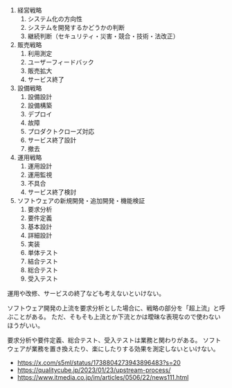 1. 経営戦略
   1. システム化の方向性
   2. システムを開発するかどうかの判断
   3. 継続判断（セキュリティ・災害・競合・技術・法改正）
2. 販売戦略
   1. 利用測定
   2. ユーザーフィードバック
   3. 販売拡大
   4. サービス終了
3. 設備戦略
   1. 設備設計
   2. 設備構築
   3. デプロイ
   4. 故障
   5. プロダクトクローズ対応
   6. サービス終了設計
   7. 撤去
4. 運用戦略
   1. 運用設計
   2. 運用監視
   3. 不具合
   4. サービス終了検討
5. ソフトウェアの新規開発・追加開発・機能検証
   1. 要求分析
   2. 要件定義
   3. 基本設計
   4. 詳細設計
   5. 実装
   6. 単体テスト
   7. 結合テスト
   8. 総合テスト
   9. 受入テスト

運用や改修、サービスの終了なども考えないといけない。

ソフトウェア開発の上流を要求分析とした場合に、戦略の部分を「超上流」と呼ぶことがある。
ただ、そもそも上流とか下流とかは曖昧な表現なので使わないほうがいい。

要求分析や要件定義、総合テスト、受入テストは業務と関わりがある。
ソフトウェアが業務を置き換えたり、楽にしたりする効果を測定しないといけない。

- https://x.com/s5ml/status/1738804273943896483?s=20
- https://qualitycube.jp/2023/01/23/upstream-process/
- https://www.itmedia.co.jp/im/articles/0506/22/news111.html
